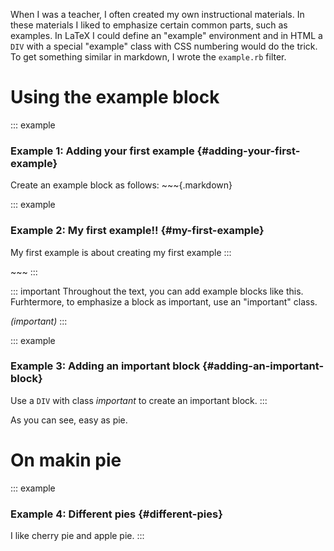 When I was a teacher, I often created my own instructional materials. In
these materials I liked to emphasize certain common parts, such as
examples. In LaTeX I could define an "example" environment and in HTML a
`DIV` with a special "example" class with CSS numbering would do the
trick. To get something similar in markdown, I wrote the `example.rb`
filter.

# Using the example block

::: example
### Example 1: Adding your first example {#adding-your-first-example}

Create an example block as follows: \~\~\~{.markdown}

::: example
### Example 2: My first example!! {#my-first-example}

My first example is about creating my first example
:::

\~\~\~
:::

::: important
Throughout the text, you can add example blocks like this. Furhtermore,
to emphasize a block as important, use an "important" class.

*(important)*
:::

::: example
### Example 3: Adding an important block {#adding-an-important-block}

Use a `DIV` with class *important* to create an important block.
:::

As you can see, easy as pie.

# On makin pie

::: example
### Example 4: Different pies {#different-pies}

I like cherry pie and apple pie.
:::

